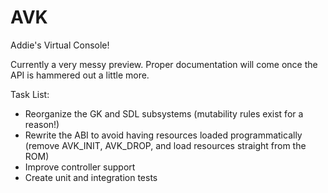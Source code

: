 # AVK

Addie's Virtual Console!

Currently a very messy preview. Proper documentation will come once the API is hammered out a little more.

Task List:
- Reorganize the GK and SDL subsystems (mutability rules exist for a reason!)
- Rewrite the ABI to avoid having resources loaded programmatically (remove AVK_INIT, AVK_DROP, and load resources straight from the ROM)
- Improve controller support
- Create unit and integration tests

